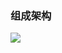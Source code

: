 ### 组成架构

![](https://hadoop.apache.org/docs/stable/hadoop-yarn/hadoop-yarn-site/yarn_architecture.gif)
